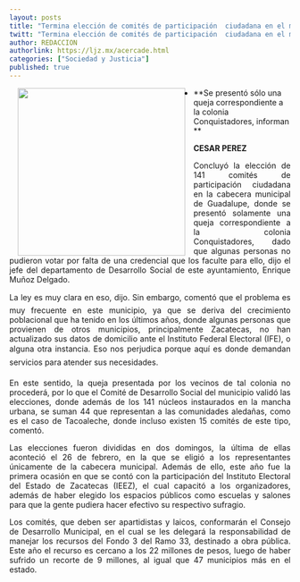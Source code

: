 ```yaml
---
layout: posts
title: "Termina elección de comités de participación  ciudadana en el municipio de Guadalupe"
twitt: "Termina elección de comités de participación  ciudadana en el municipio de Guadalupe"
author: REDACCION
authorlink: https://ljz.mx/acercade.html
categories: ["Sociedad y Justicia"]
published: true
---
```

<img src="images/stories/fotos_marzo/p10 muoz delgado.jpg" border="0" width="300" style="margin-left: 15px; margin-right: 15px; float: left;" />

*   **Se presentó sólo una queja correspondiente a la colonia Conquistadores, informan  
    **

<p style="text-align: justify;">
  <strong>CESAR PEREZ</strong>
</p>

<p style="text-align: justify;">
  Concluyó la elección de 141 comités de participación ciudadana en la cabecera municipal de Guadalupe, donde se presentó solamente una queja correspondiente a la colonia Conquistadores, dado que algunas personas no pudieron votar por falta de una credencial que los faculte para ello, dijo el jefe del departamento de Desarrollo Social de este ayuntamiento, Enrique Muñoz Delgado.
</p>

<p style="text-align: justify;">
  La ley es muy clara en eso, dijo. Sin embargo, comentó que el problema es muy frecuente en este municipio, ya que se deriva del crecimiento poblacional que ha tenido en los últimos años, donde algunas personas que provienen de otros municipios, principalmente Zacatecas, no han actualizado sus datos de domicilio ante el Instituto Federal Electoral (IFE), o alguna otra instancia. Eso nos perjudica porque aquí es donde demandan servicios para atender sus necesidades.
</p>

<p style="text-align: justify;">
  En este sentido, la queja presentada por los vecinos de tal colonia no procederá, por lo que el Comité de Desarrollo Social del municipio validó las elecciones, donde además de los 141 núcleos instaurados en la mancha urbana, se suman 44 que representan a las comunidades aledañas, como es el caso de Tacoaleche, donde incluso existen 15 comités de este tipo, comentó.
</p>

<p style="text-align: justify;">
  Las elecciones fueron divididas en dos domingos, la última de ellas aconteció el 26 de febrero, en la que se eligió a los representantes únicamente de la cabecera municipal. Además de ello, este año fue la primera ocasión en que se contó con la participación del Instituto Electoral del Estado de Zacatecas (IEEZ), el cual capacitó a los organizadores, además de haber elegido los espacios públicos como escuelas y salones para que la gente pudiera hacer efectivo su respectivo sufragio.
</p>

<p style="text-align: justify;">
  Los comités, que deben ser apartidistas y laicos, conformarán el Consejo de Desarrollo Municipal, en el cual se les delegará la responsabilidad de manejar los recursos del Fondo 3 del Ramo 33, destinado a obra pública. Este año el recurso es cercano a los 22 millones de pesos, luego de haber sufrido un recorte de 9 millones, al igual que 47 municipios más en el estado.
</p>
